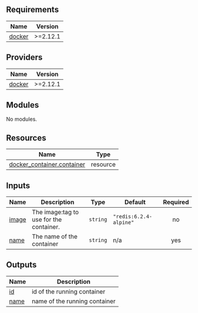 ## Requirements

| Name | Version |
|------|---------|
| <a name="requirement_docker"></a> [docker](#requirement\_docker) | >=2.12.1 |

## Providers

| Name | Version |
|------|---------|
| <a name="provider_docker"></a> [docker](#provider\_docker) | >=2.12.1 |

## Modules

No modules.

## Resources

| Name | Type |
|------|------|
| [docker_container.container](https://registry.terraform.io/providers/kreuzwerker/docker/latest/docs/resources/container) | resource |

## Inputs

| Name | Description | Type | Default | Required |
|------|-------------|------|---------|:--------:|
| <a name="input_image"></a> [image](#input\_image) | The image:tag to use for the container. | `string` | `"redis:6.2.4-alpine"` | no |
| <a name="input_name"></a> [name](#input\_name) | The name of the container | `string` | n/a | yes |

## Outputs

| Name | Description |
|------|-------------|
| <a name="output_id"></a> [id](#output\_id) | id of the running container |
| <a name="output_name"></a> [name](#output\_name) | name of the running container |

